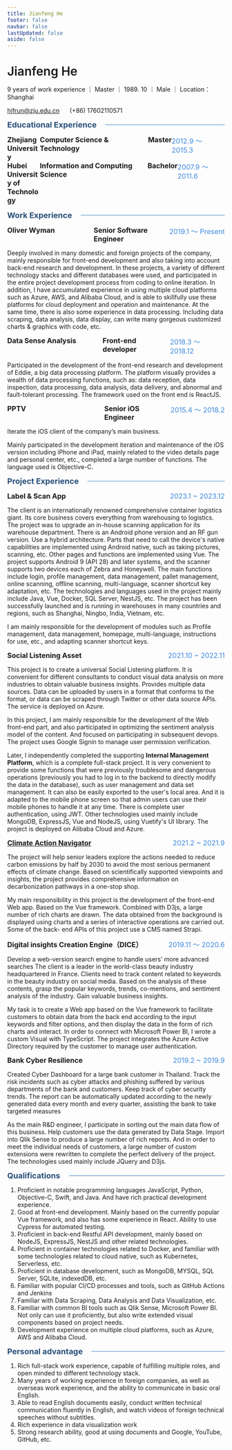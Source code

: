```yaml
---
title: Jianfeng He
footer: false
navbar: false
lastUpdated: false
aside: false
---
```


<div class="genius-name">Jianfeng He</div>

9 years of work experience ｜ Master ｜ 1989. 10 ｜ Male ｜ Location：Shanghai

<hjfrun@zju.edu.cn>      (+86) 17602110571

<span class="h3color">Educational Experience</span>

<div class="academic-record">
  <div style="width: 15%">Zhejiang University</div>
  <div>Computer Science & Technology</div>
  <div>Master</div>
  <div class="time-span">2012.9 ～ 2015.3</div>
</div>

<div class="academic-record">
  <div style="width: 15%;">Hubei University of Technology</div>
  <div>Information and Computing Science</div>
  <div>Bachelor</div>
  <div class="time-span">2007.9 ～ 2011.6</div>
</div>

<span class="h3color">Work Experience</span>

<div class="job-record">
  <div class="job-company">Oliver Wyman</div>
  <div class="job-title">Senior Software Engineer</div>
  <div class="time-span job-time-span">2019.1 ～ Present</div>
</div>

Deeply involved in many domestic and foreign projects of the company, mainly responsible for front-end development and also taking into account back-end research and development. In these projects, a variety of different technology stacks and different databases were used, and participated in the entire project development process from coding to online iteration. In addition, I have accumulated experience in using multiple cloud platforms such as Azure, AWS, and Alibaba Cloud, and is able to skillfully use these platforms for cloud deployment and operation and maintenance. At the same time, there is also some experience in data processing. Including data scraping, data analysis, data display, can write many gorgeous customized charts & graphics with code, etc.

<div class="job-record">
  <div class="job-company">Data Sense Analysis</div>
  <div class="job-title">Front-end developer</div>
  <div class="time-span job-time-span">2018.3 ～ 2018.12</div>
</div>

Participated in the development of the front-end research and development of Eddie, a big data processing platform. The platform visually provides a wealth of data processing functions, such as: data reception, data inspection, data processing, data analysis, data delivery, and abnormal and fault-tolerant processing. The framework used on the front end is ReactJS.

<div class="job-record">
  <div class="job-company">PPTV</div>
  <div class="job-title">Senior iOS Engineer</div>
  <div class="time-span job-time-span">2015.4 ～ 2018.2</div>
</div>

Iterate the iOS client of the company’s main business.

Mainly participated in the development iteration and maintenance of the iOS version including iPhone and iPad, mainly related to the video details page and personal center, etc., completed a large number of functions. The language used is Objective-C.

<span class="h3color">Project Experience</span>

<div class="project-record">
  <div>Label & Scan App</div>
  <div class="time-span">2023.1 ~ 2023.12</div>
</div>

The client is an internationally renowned comprehensive container logistics giant. Its core business covers everything from warehousing to logistics. The project was to upgrade an in-house scanning application for its warehouse department. There is an Android phone version and an RF gun version. Use a hybrid architecture. Parts that need to call the device's native capabilities are implemented using Android native, such as taking pictures, scanning, etc. Other pages and functions are implemented using Vue. The project supports Android 9 (API 28) and later systems, and the scanner supports two devices each of Zebra and Honeywell. The main functions include login, profile management, data management, pallet management, online scanning, offline scanning, multi-language, scanner shortcut key adaptation, etc. The technologies and languages used in the project mainly include Java, Vue, Docker, SQL Server, NestJS, etc. The project has been successfully launched and is running in warehouses in many countries and regions, such as Shanghai, Ningbo, India, Vietnam, etc.

I am mainly responsible for the development of modules such as Profile management, data management, homepage, multi-language, instructions for use, etc., and adapting scanner shortcut keys.

<div class="project-record">
  <div>Social Listening Asset</div>
  <div class="time-span">2021.10 ~ 2022.11</div>
</div>

This project is to create a universal Social Listening platform. It is convenient for different consultants to conduct visual data analysis on more industries to obtain valuable business insights. Provides multiple data sources. Data can be uploaded by users in a format that conforms to the format, or data can be scraped through Twitter or other data source APIs. The service is deployed on Azure.

In this project, I am mainly responsible for the development of the Web front-end part, and also participated in optimizing the sentiment analysis model of the content. And focused on participating in subsequent devops. The project uses Google Signin to manage user permission verification.

Later, I independently completed the supporting **Internal Management Platform**, which is a complete full-stack project. It is very convenient to provide some functions that were previously troublesome and dangerous operations (previously you had to log in to the backend to directly modify the data in the database), such as user management and data set management. It can also be easily exported to the user's local area. And it is adapted to the mobile phone screen so that admin users can use their mobile phones to handle it at any time.
There is complete user authentication, using JWT. Other technologies used mainly include MongoDB, ExpressJS, Vue and NodeJS, using Vuetify's UI library. The project is deployed on Alibaba Cloud and Azure.

<div class="project-record">
  <div><a href="https://climateactionnavigator.oliverwymanforum.com">Climate Action Navigator</a></div>
  <div class="time-span">2021.2 ~ 2021.9</div>
</div>

The project will help senior leaders explore the actions needed to reduce carbon emissions by half by 2030 to avoid the most serious permanent effects of climate change. Based on scientifically supported viewpoints and insights, the project provides comprehensive information on decarbonization pathways in a one-stop shop.

My main responsibility in this project is the development of the front-end Web app. Based on the Vue framework. Combined with D3js, a large number of rich charts are drawn. The data obtained from the background is displayed using charts and a series of interactive operations are carried out. Some of the back- end APIs of this project use a CMS named Strapi.

<div class="project-record">
  <div>Digital insights Creation Engine（DICE）</div>
  <div class="time-span">2019.11 ～ 2020.6</div>
</div>

Develop a web-version search engine to handle users’ more advanced searches
The client is a leader in the world-class beauty industry headquartered in France. Clients need to track content related to keywords in the beauty industry on social media. Based on the analysis of these contents, grasp the popular keywords, trends, co-mentions, and sentiment analysis of the industry. Gain valuable business insights.

My task is to create a Web app based on the Vue framework to facilitate customers to obtain data from the back end according to the input keywords and filter options, and then display the data in the form of rich charts and interact. In order to connect with Microsoft Power BI, I wrote a custom Visual with TypeScript. The project integrates the Azure Active Directory required by the customer to manage user authentication.

<div class="project-record">
  <div>Bank Cyber Resilience</div>
  <div class="time-span">2019.2 ~ 2019.9</div>
</div>

Created Cyber Dashboard for a large bank customer in Thailand. Track the risk incidents such as cyber attacks and phishing suffered by various departments of the bank and customers. Keep track of cyber security trends. The report can be automatically updated according to the newly generated data every month and every quarter, assisting the bank to take targeted measures

As the main R&D engineer, I participate in sorting out the main data flow of this business. Help customers use the data generated by Data Stage. Import into Qlik Sense to produce a large number of rich reports. And in order to meet the individual needs of customers, a large number of custom extensions were rewritten to complete the perfect delivery of the project. The technologies used mainly include JQuery and D3js.

<span class="h3color">Qualifications</span>

1. Proficient in notable programming languages JavaScript, Python, Objective-C, Swift, and Java. And have rich practical development experience.
2. Good at front-end development. Mainly based on the currently popular Vue framework, and also has some experience in React. Ability to use Cypress for automated testing.
3. Proficient in back-end Restful API development, mainly based on NodeJS, ExpressJS, NestJS and other related technologies.
4. Proficient in container technologies related to Docker, and familiar with some technologies related to cloud native, such as Kubernetes, Serverless, etc.
5. Proficient in database development, such as MongoDB, MYSQL, SQL Server, SQLite, indexedDB, etc.
6. Familiar with popular CI/CD processes and tools, such as GitHub Actions and Jenkins
7. Familiar with Data Scraping, Data Analysis and Data Visualization, etc.
8. Familiar with common BI tools such as Qlik Sense, Microsoft Power BI. Not only can use it proficiently, but also write extended visual components based on project needs.
9. Development experience on multiple cloud platforms, such as Azure, AWS and Alibaba Cloud.

<span class="h3color">Personal advantage</span>

1. Rich full-stack work experience, capable of fulfilling multiple roles, and open minded to different technology stack.
2. Many years of working experience in foreign companies, as well as overseas work experience, and the ability to communicate in basic oral English.
3. Able to read English documents easily, conduct written technical communication fluently in English, and watch videos of foreign technical speeches without subtitles.
4. Rich experience in data visualization work
5. Strong research ability, good at using documents and Google, YouTube, GitHub, etc.

<style>

  .genius-name {
      font-size: 28px;
      font-weight: 600;
      padding-top: 20px;
    }

  .job-record {
    font-size: 16px;
    font-weight: bold;
    display: flex;
    justify-content: space-between;
  }

  .job-company {
    width: 45%;
  }

  .academic-record {
    display: flex;
    justify-content: space-between;
    font-size: 16px;
    font-weight: bold;
  }

  .h3color {
    color: #274e78;
    font-size: 18px;
    font-weight: bold;
    display: flex;
    align-items: center;
    width: 100%;
    gap: 10px;
  }

  .h3color::after {
    content: "";
    flex-grow: 1;
    border-bottom: 1px solid #4086c0;
    margin-left: 10px;
  }

  .project-record {
    display: flex;
    justify-content: space-between;
    font-size: 16px;
    font-weight: bold;
  }

  .time-span {
    color: #418bde;
    font-weight: normal;
  }
</style>
